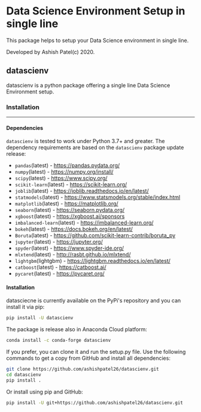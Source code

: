 # Data Science Environment Setup in single line

This package helps to setup your Data Science environment in single line.

Developed by Ashish Patel(c) 2020.

## datascienv

datascienv is a python package offering a single line Data Science Environment setup. 


### Installation

---

#### Dependencies

`datascienv` is tested to work under Python 3.7+ and greater. The dependency requirements are based on the `datascienv` package update release:

- `pandas`(latest) - https://pandas.pydata.org/
- `numpy`(latest) - https://numpy.org/install/
- `scipy`(latest) - https://www.scipy.org/
- `scikit-learn`(latest) - https://scikit-learn.org/
- `joblib`(latest) - https://joblib.readthedocs.io/en/latest/
- `statmodels`(latest) - https://www.statsmodels.org/stable/index.html
- `matplotlib`(latest) - https://matplotlib.org/
- `seaborn`(latest) - https://seaborn.pydata.org/
- `xgboost`(latest) - https://xgboost.ai/sponsors
- `imbalanced-learn`(latest) - https://imbalanced-learn.org/
- `bokeh`(latest) - https://docs.bokeh.org/en/latest/
- `Boruta`(latest) - https://github.com/scikit-learn-contrib/boruta_py
- `jupyter`(latest) - https://jupyter.org/
- `spyder`(latest) - https://www.spyder-ide.org/
- `mlxtend`(latest) - http://rasbt.github.io/mlxtend/
- `lightgbm`(lightgbm) - https://lightgbm.readthedocs.io/en/latest/
- `catboost`(latest) - https://catboost.ai/
- `pycaret`(latest) - https://pycaret.org/


#### Installation

datasciecne is currently available on the PyPi's repository and you can install it via pip:

```bash
pip install -U datascienv
```

The package is release also in Anaconda Cloud platform:

```bash
conda install -c conda-forge datascienv
```

If you prefer, you can clone it and run the setup.py file. Use the following commands to get a copy from GitHub and install all dependencies:

```bash
git clone https://github.com/ashishpatel26/datascienv.git
cd datascienv
pip install .
```

Or install using pip and GitHub:

```bash
pip install -U git+https://github.com/ashishpatel26/datascienv.git
```